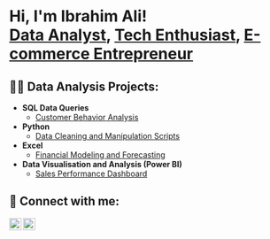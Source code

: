 <h1>Hi, I'm Ibrahim Ali! <br/><a href="https://github.com/yourgithubusername">Data Analyst</a>, <a href="https://www.linkedin.com/in/yourlinkedinprofile">Tech Enthusiast</a>, <a href="https://www.yourportfolio.com">E-commerce Entrepreneur</a></h1>

<h2>👨‍💻 Data Analysis Projects:</h2>


- <b>SQL Data Queries</b>
  - [Customer Behavior Analysis](https://github.com/yourgithubusername/Customer-Behavior-SQL)
- <b>Python</b>
  - [Data Cleaning and Manipulation Scripts](https://github.com/yourgithubusername/Data-Cleaning-Scripts)
- <b>Excel</b>
  - [Financial Modeling and Forecasting](https://github.com/yourgithubusername/Financial-Modeling-Excel)
- <b>Data Visualisation and Analysis (Power BI)</b>
  - [Sales Performance Dashboard](https://github.com/yourgithubusername/Sales-Dashboard)



<h2> 🤳 Connect with me:</h2>

[<img align="left" alt="Ibrahim Ali | LinkedIn" width="22px" src="https://cdn.jsdelivr.net/npm/simple-icons@v3/icons/linkedin.svg" />][linkedin]
[<img align="left" alt="Ibrahim Ali | Email" width="22px" src="https://cdn.jsdelivr.net/npm/simple-icons@v3/icons/gmail.svg" />][email]


[linkedin]: https://linkedin.com/in/ibrahimali03/
[email]: mailto:ibrahiimali.0003@gmail.com

<!--
**yourgithubusername/yourgithubusername** is a ✨ _special_ ✨ repository because its `README.md` (this file) appears on your GitHub profile.

Here are some ideas to get you started:

- 🔭 I’m currently working on ...
- 🌱 I’m currently learning ...
- 👯 I’m looking to collaborate on ...
- 🤔 I’m looking for help with ...
- 💬 Ask me about ...
- 📫 How to reach me: ...
- 😄 Pronouns: ...
- ⚡ Fun fact: ...
-->
